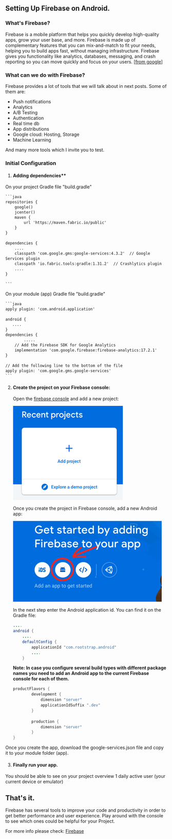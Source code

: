 
## Setting Up Firebase on Android.
### What's Firebase?

Firebase is a mobile platform that helps you quickly develop high-quality apps, grow your user base, and more. Firebase is made up of complementary features that you can mix-and-match to fit your needs, helping you to build apps fast, without managing infrastructure. Firebase gives you functionality like analytics, databases, messaging, and crash reporting so you can move quickly and focus on your users. [[from google]](https://developer.android.com/studio/write/firebase)

### What can we do with Firebase?

Firebase provides a lot of tools that we will talk about in next posts. Some of them are:
- Push notifications
- Analytics
- A/B Testing
- Authentication
- Real time db
- App distributions
- Google cloud: Hosting, Storage
- Machine Learning

And many more tools which I invite you to test.

### Initial Configuration

1. #### Adding dependencies**

On your project  Gradle file "build.gradle"

    ```java
    repositories {
        google()
        jcenter()
        maven {
            url 'https://maven.fabric.io/public'
        }
    }

    dependencies {
    	....        
        classpath 'com.google.gms:google-services:4.3.2'  // Google Services plugin
        classpath 'io.fabric.tools:gradle:1.31.2'  // Crashlytics plugin
    	....
    }

    ```

On your module (app) Gradle file "build.gradle"

    ```java
    apply plugin: 'com.android.application'

    android {
       ....
    }
    dependencies {
    		.....
        // Add the Firebase SDK for Google Analytics
        implementation 'com.google.firebase:firebase-analytics:17.2.1'
    }

    // Add the following line to the bottom of the file
    apply plugin: 'com.google.gms.google-services'
    ```

2. #### Create the project on your Firebase console:

    Open the [firebase console](https://console.firebase.google.com/) and add a new project:

    ![Add firebase](images/fb1.png)

    Once you create the project in Firebase console, add a new Android app:

    ![Add android plattform](images/fb2.png)

    In the next step enter the Android application id. You can find it on the Gradle file:

    ```java
    ....
    android {
        ....
        defaultConfig {
            applicationId "com.rootstrap.android"
    		....
        }    
    ```

    **Note: In case you configure several build types with different package names you need to add an Android app to the current Firebase console for each of them.**

    ```java
    productFlavors {
            development {
                dimension "server"
                applicationIdSuffix ".dev"
            }

            production {
                dimension "server"
            }
    }
    ```

Once you create the app, download the google-services.json file and copy it to your module folder (app).

3. #### Finally run your app.
You should be able to see on your project overview 1 daily active user (your current device or emulator)

## That's it.

Firebase has several tools to improve your code and productivity in order to get better performance and user experience. Play around with the console to see which ones could be helpful for your Project.

For more info please check:
[Firebase](https://firebase.google.com/)
